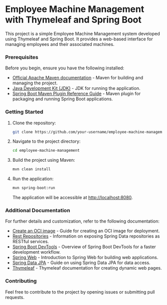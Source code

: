 # Employee Machine Management with Thymeleaf and Spring Boot

This project is a simple Employee Machine Management system developed using Thymeleaf and Spring Boot. It provides a web-based interface for managing employees and their associated machines.

### Prerequisites

Before you begin, ensure you have the following installed:

* [Official Apache Maven documentation](https://maven.apache.org/guides/index.html) - Maven for building and managing the project.
* [Java Development Kit (JDK)](https://www.oracle.com/java/technologies/javase-downloads.html) - JDK for running the application.
* [Spring Boot Maven Plugin Reference Guide](https://docs.spring.io/spring-boot/docs/3.2.0/maven-plugin/reference/html/) - Maven plugin for packaging and running Spring Boot applications.

### Getting Started

1. Clone the repository:

   ```bash
   git clone https://github.com/your-username/employee-machine-management.git
   ```

2. Navigate to the project directory:

   ```bash
   cd employee-machine-management
   ```

3. Build the project using Maven:

   ```bash
   mvn clean install
   ```

4. Run the application:

   ```bash
   mvn spring-boot:run
   ```

   The application will be accessible at [http://localhost:8080](http://localhost:8080).

### Additional Documentation

For further details and customization, refer to the following documentation:

* [Create an OCI image](https://docs.spring.io/spring-boot/docs/3.2.0/maven-plugin/reference/html/#build-image) - Guide for creating an OCI image for deployment.
* [Rest Repositories](https://docs.spring.io/spring-boot/docs/3.2.0/reference/htmlsingle/index.html#howto.data-access.exposing-spring-data-repositories-as-rest) - Information on exposing Spring Data repositories as RESTful services.
* [Spring Boot DevTools](https://docs.spring.io/spring-boot/docs/3.2.0/reference/htmlsingle/index.html#using.devtools) - Overview of Spring Boot DevTools for a faster development workflow.
* [Spring Web](https://docs.spring.io/spring-boot/docs/3.2.0/reference/htmlsingle/index.html#web) - Introduction to Spring Web for building web applications.
* [Spring Data JPA](https://docs.spring.io/spring-boot/docs/3.2.0/reference/htmlsingle/index.html#data.sql.jpa-and-spring-data) - Guide on using Spring Data JPA for data access.
* [Thymeleaf](https://docs.spring.io/spring-boot/docs/3.2.0/reference/htmlsingle/index.html#web.servlet.spring-mvc.template-engines) - Thymeleaf documentation for creating dynamic web pages.

### Contributing

Feel free to contribute to the project by opening issues or submitting pull requests.
